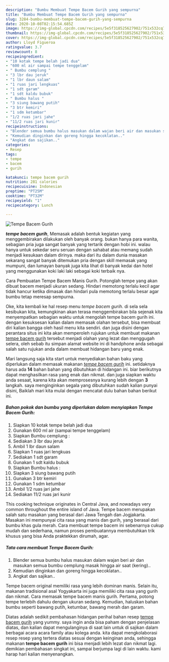 ```yaml
---
description: "Bumbu Membuat Tempe Bacem Gurih yang sempurna"
title: "Bumbu Membuat Tempe Bacem Gurih yang sempurna"
slug: 3284-bumbu-membuat-tempe-bacem-gurih-yang-sempurna
date: 2020-10-08T02:15:54.685Z
image: https://img-global.cpcdn.com/recipes/5e5f318525627902/751x532cq70/tempe-bacem-gurih-foto-resep-utama.jpg
thumbnail: https://img-global.cpcdn.com/recipes/5e5f318525627902/751x532cq70/tempe-bacem-gurih-foto-resep-utama.jpg
cover: https://img-global.cpcdn.com/recipes/5e5f318525627902/751x532cq70/tempe-bacem-gurih-foto-resep-utama.jpg
author: Lloyd Figueroa
ratingvalue: 3.7
reviewcount: 8
recipeingredient:
- "10 kotak tempe belah jadi dua"
- "600 ml air sampai tempe tenggelam"
- " Bumbu cemplung "
- "3 lbr dau jeruk"
- "1 lbr daun salam"
- "1 ruas jari lengkuas"
- "1 sdt garam"
- "1 sdt kaldu bubuk"
- " Bumbu halus "
- "3 siung bawang putih"
- "3 btr kemiri"
- "1 sdm ketumbar"
- "1/2 ruas jari jahe"
- "11/2 ruas jari kunir"
recipeinstructions:
- "Blender semua bumbu halus masukan dalam wajan beri air dan masukan semua bumbu cemplung masak hingga air saat (kering).."
- "Kemudian dinginkan dan goreng hingga kecoklatan.."
- "Angkat dan sajikan.."
categories:
- Resep
tags:
- tempe
- bacem
- gurih

katakunci: tempe bacem gurih 
nutrition: 281 calories
recipecuisine: Indonesian
preptime: "PT25M"
cooktime: "PT32M"
recipeyield: "1"
recipecategory: Lunch

---
```



![Tempe Bacem Gurih](https://img-global.cpcdn.com/recipes/5e5f318525627902/751x532cq70/tempe-bacem-gurih-foto-resep-utama.jpg)

<b><i>tempe bacem gurih</i></b>, Memasak adalah bentuk kegiatan yang menggembirakan dilakukan oleh banyak orang. bukan hanya para wanita, sebagian pria juga sangat banyak yang tertarik dengan hobi ini. walau hanya untuk sekedar seru seruan dengan sahabat atau memang sudah menjadi kesukaan dalam dirinya. maka dari itu dalam dunia masakan sekarang sangat banyak ditemukan pria dengan skill memasak yang mumpuni, dan lumayan banyak juga kita lihat di banyak kedai dan hotel yang menggunakan koki laki laki sebagai koki terbaik nya.

Cara Pembuatan Tempe Bacem Manis Gurih. Potonglah tempe yang akan dibuat bacem menjadi ukuran sedang. Hindari memotong terlalu kecil agar tidak hancur ketika dimasak dan hindari pula memotong terlalu besar agar bumbu tetap meresap sempurna.

Oke, kita kembali ke hal resep menu <i>tempe bacem gurih</i>. di sela sela kesibukan kita, kemungkinan akan terasa menggembirakan bila sejenak kita menyempatkan sebagian waktu untuk mengolah tempe bacem gurih ini. dengan kesuksesan kalian dalam memasak olahan tersebut, bisa membuat diri kalian bangga oleh hasil menu kita sendiri. dan juga disini dengan perantara situs ini kita akan memperoleh rujukan untuk membuat makanan <u>tempe bacem gurih</u> tersebut menjadi olahan yang lezat dan menggugah selera, oleh sebab itu simpan alamat website ini di handphone anda sebagai salah satu rujukan anda dalam membuat hidangan baru yang enak.


Mari langsung saja kita start untuk menyediakan bahan baku yang diperlukan dalam memasak makanan <u><i>tempe bacem gurih</i></u> ini. setidaknya harus ada <b>14</b> bahan bahan yang dibutuhkan di hidangan ini. biar berikutnya dapat menghasilkan rasa yang enak dan nikmat. dan juga siapkan waktu anda sesaat, karena kita akan memprosesnya kurang lebih dengan <b>3</b> langkah. saya menginginkan segala yang dibutuhkan sudah kalian punyai disini, Baiklah mari kita mulai dengan mencatat dulu bahan bahan berikut ini.

<!--inarticleads1-->

##### Bahan pokok dan bumbu yang diperlukan dalam menyiapkan Tempe Bacem Gurih:

1. Siapkan 10 kotak tempe belah jadi dua
1. Gunakan 600 ml air (sampai tempe tenggelam)
1. Siapkan  Bumbu cemplung :
1. Sediakan 3 lbr dau jeruk
1. Ambil 1 lbr daun salam
1. Siapkan 1 ruas jari lengkuas
1. Sediakan 1 sdt garam
1. Gunakan 1 sdt kaldu bubuk
1. Siapkan  Bumbu halus :
1. Siapkan 3 siung bawang putih
1. Gunakan 3 btr kemiri
1. Gunakan 1 sdm ketumbar
1. Ambil 1/2 ruas jari jahe
1. Sediakan 11/2 ruas jari kunir


This cooking technique originates in Central Java, and nowadays very common throughout the entire island of Java. Tempe bacem merupakan salah satu masakan yang berasal dari Jawa Tengah dan Jogjakarta. Masakan ini mempunyai cita rasa yang manis dan gurih, yang berasal dari bumbu khas gula merah. Cara membuat tempe bacem ini sebenarnya cukup mudah dan sederhana, namun proses pembuatannya membutuhkan trik khusus yang bisa Anda praktekkan dirumah, agar. 

<!--inarticleads2-->

##### Tata cara membuat Tempe Bacem Gurih:

1. Blender semua bumbu halus masukan dalam wajan beri air dan masukan semua bumbu cemplung masak hingga air saat (kering)..
1. Kemudian dinginkan dan goreng hingga kecoklatan..
1. Angkat dan sajikan..


Tempe bacem original memiliki rasa yang lebih dominan manis. Selain itu, makanan tradisional asal Yogyakarta ini juga memiliki cita rasa yang gurih dan nikmat. Cara memasak tempe bacem manis gurih. Pertama, potong tempe terlebih dahulu dengan ukuran sedang. Kemudian, haluskan bahan bumbu seperti bawang putih, ketumbar, bawang merah dan garam. 

Diatas adalah sedikit pembahasan hidangan perihal bahan resep <u>tempe bacem gurih</u> yang yummy. saya ingin anda bisa paham dengan penjelasan diatas, dan kalian dapat mengulanginya di saat lain untuk di sajikan dalam berbagai acara acara family atau kolega anda. kita dapat mengkolaborasi resep resep yang tertera diatas sesuai dengan keinginan anda, sehingga makanan <b>tempe bacem gurih</b> ini bisa menjadi lebih lezat dan nikmat lagi. demikian pembahasan singkat ini, sampai berjumpa lagi di lain waktu. kami harap hari kalian menyenangkan.
